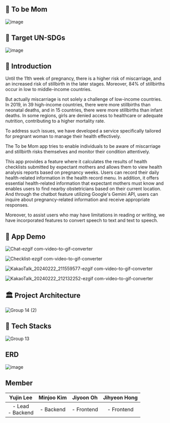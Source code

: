 ## 🤰 To be Mom
![image](https://github.com/GDSC-23-24-BABY-APP/tobemom-spring-mvc/assets/80439068/63c22d41-a927-41e5-87bc-07681ce62e5e)

## 🎯 Target UN-SDGs
![image](https://github.com/GDSC-23-24-BABY-APP/tobemom-spring-mvc/assets/80439068/4a10365d-d6a3-4ed5-b426-04b761c42cf1)

## 🙌 Introduction
Until the 11th week of pregnancy, there is a higher risk of miscarriage, and an increased risk of stillbirth in the later stages. Moreover, 84% of stillbirths occur in low to middle-income countries.

But actually miscarriage is not solely a challenge of low-income countries. In 2019, in 39 high-income countries, there were more stillbirths than neonatal deaths, and in 15 countries, there were more stillbirths than infant deaths. In some regions, girls are denied access to healthcare or adequate nutrition, contributing to a higher mortality rate. 

To address such issues, we have developed a service specifically tailored for pregnant woman to manage their health effectively.

The To be Mom app tries to enable individuals to be aware of miscarriage and stillbirth risks themselves and monitor their condition attentively.

This app provides a feature where it calculates the results of health checklists submitted by expectant mothers and allows them to view health analysis reports based on pregnancy weeks. Users can record their daily health-related information in the health record menu. In addition, it offers essential health-related information that expectant mothers must know and enables users to find nearby obstetricians based on their current location. And through the chatbot feature utilizing Google's Gemini API, users can inquire about pregnancy-related information and receive appropriate responses.

Moreover, to assist users who may have limitations in reading or writing, we have incorporated features to convert speech to text and text to speech.

## 🔎 App Demo

![Chat-ezgif com-video-to-gif-converter](https://github.com/GDSC-23-24-BABY-APP/tobemom-spring-mvc/assets/80439068/1a4e6d9f-393e-4b85-bbf1-f874e15c8dd4)

![Checklist-ezgif com-video-to-gif-converter](https://github.com/GDSC-23-24-BABY-APP/tobemom-spring-mvc/assets/80439068/d1b2f731-d58d-4061-a9de-102c52998bea)

![KakaoTalk_20240222_211559577-ezgif com-video-to-gif-converter](https://github.com/GDSC-23-24-BABY-APP/tobemom-spring-mvc/assets/80439068/cb8d7bfc-5895-4fd8-827f-5f355ea8fe25)

![KakaoTalk_20240222_212132252-ezgif com-video-to-gif-converter](https://github.com/GDSC-23-24-BABY-APP/tobemom-spring-mvc/assets/80439068/1d3ba334-c3b4-459f-a1fd-20af23d83afc)




## 🏛 Project Architecture

![Group 14 (2)](https://github.com/GDSC-23-24-BABY-APP/tobemom-spring-mvc/assets/80439068/33b37b9e-3a18-44db-a445-5bc9b2b82c01)


## 🔧 Tech Stacks

![Group 13](https://github.com/GDSC-23-24-BABY-APP/tobemom-spring-mvc/assets/80439068/68597a23-5f28-4c34-bea8-4dfcb67c125d)


## ERD

![image](https://github.com/GDSC-23-24-BABY-APP/tobemom-spring-mvc/assets/80439068/0ca1e8e0-b0c9-4eea-a333-37483be35a57)



## Member

| **Yujin Lee** | **Minjoo Kim** | **Jiyoon Oh** | **Jihyeon Hong** |
|:-------------:|:---------------:|:-------------:|:--------------:|
| - Lead  <br>- Backend  | - Backend | - Frontend | - Frontend |


<br>
<br>
